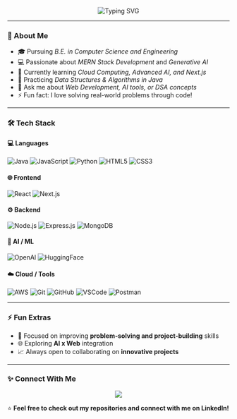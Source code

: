 <p align="center">
  <img src="https://readme-typing-svg.demolab.com?font=Fira+Code&size=35&pause=1000&color=00F&width=600&lines=Hi+%F0%9F%91%8B+I'm+Nikhil+Gupta;Generative+AI+Enthusiast;Java+%26+DSA+Lover" alt="Typing SVG"/>
</p>

---

### 💫 About Me
- 🎓 Pursuing *B.E. in Computer Science and Engineering*  
- 💻 Passionate about *MERN Stack Development* and *Generative AI*  
- 🌱 Currently learning *Cloud Computing, Advanced AI, and Next.js*  
- 🧠 Practicing *Data Structures & Algorithms in Java*  
- 💬 Ask me about *Web Development, AI tools, or DSA concepts*  
- ⚡ Fun fact: I love solving real-world problems through code!

---

### 🛠️ Tech Stack

#### 💻 Languages
![Java](https://img.shields.io/badge/Java-ED8B00?style=for-the-badge&logo=java&logoColor=white)
![JavaScript](https://img.shields.io/badge/JavaScript-F7DF1E?style=for-the-badge&logo=javascript&logoColor=black)
![Python](https://img.shields.io/badge/Python-3776AB?style=for-the-badge&logo=python&logoColor=white)
![HTML5](https://img.shields.io/badge/HTML5-E34F26?style=for-the-badge&logo=html5&logoColor=white)
![CSS3](https://img.shields.io/badge/CSS3-1572B6?style=for-the-badge&logo=css3&logoColor=white)

#### 🌐 Frontend
![React](https://img.shields.io/badge/React-20232A?style=for-the-badge&logo=react&logoColor=61DAFB)
![Next.js](https://img.shields.io/badge/Next.js-000000?style=for-the-badge&logo=nextdotjs&logoColor=white)

#### ⚙️ Backend
![Node.js](https://img.shields.io/badge/Node.js-43853D?style=for-the-badge&logo=node-dot-js&logoColor=white)
![Express.js](https://img.shields.io/badge/Express.js-404D59?style=for-the-badge)
![MongoDB](https://img.shields.io/badge/MongoDB-4EA94B?style=for-the-badge&logo=mongodb&logoColor=white)

#### 🤖 AI / ML
![OpenAI](https://img.shields.io/badge/OpenAI-412991?style=for-the-badge&logo=openai&logoColor=white)
![HuggingFace](https://img.shields.io/badge/HuggingFace-FFCC00?style=for-the-badge&logo=huggingface&logoColor=black)

#### ☁️ Cloud / Tools
![AWS](https://img.shields.io/badge/AWS-FF9900?style=for-the-badge&logo=amazonaws&logoColor=white)
![Git](https://img.shields.io/badge/Git-F05033?style=for-the-badge&logo=git&logoColor=white)
![GitHub](https://img.shields.io/badge/GitHub-121011?style=for-the-badge&logo=github&logoColor=white)
![VSCode](https://img.shields.io/badge/VS_Code-0078D4?style=for-the-badge&logo=visualstudiocode&logoColor=white)
![Postman](https://img.shields.io/badge/Postman-FF6C37?style=for-the-badge&logo=postman&logoColor=white)

---

### ⚡ Fun Extras
- 🎯 Focused on improving **problem-solving and project-building** skills  
- 🌐 Exploring **AI x Web** integration  
- 📈 Always open to collaborating on **innovative projects**

---

### ✨ Connect With Me
<p align="center">
  <a href="https://www.linkedin.com/in/nikhilgupta-engineer" target="_blank">
    <img src="https://img.shields.io/badge/LinkedIn-0077B5?style=for-the-badge&logo=linkedin&logoColor=white"/>
  </a>
</p>

⭐ **Feel free to check out my repositories and connect with me on LinkedIn!**
